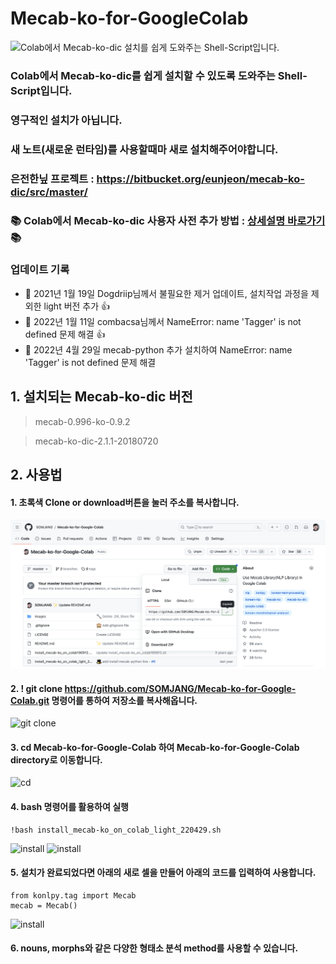 # Mecab-ko-for-GoogleColab

![Colab에서 Mecab-ko-dic 설치를 쉽게 도와주는 Shell-Script입니다.](/images/intro.png "Optional title")

### Colab에서 Mecab-ko-dic를 쉽게 설치할 수 있도록 도와주는 Shell-Script입니다.
### 영구적인 설치가 아닙니다.
### 새 노트(새로운 런타임)를 사용할때마 새로 설치해주어야합니다.

### 은전한닢 프로젝트 : https://bitbucket.org/eunjeon/mecab-ko-dic/src/master/

### 📚 Colab에서 Mecab-ko-dic 사용자 사전 추가 방법 : [상세설명 바로가기](https://somjang.tistory.com/entry/Google-Colab%EC%97%90%EC%84%9C-mecab-ko-dic-%EC%82%AC%EC%9A%A9%EC%9E%90-%EC%82%AC%EC%A0%84-%EC%B6%94%EA%B0%80%ED%95%98%EA%B8%B0-2023%EB%85%84-%EC%97%85%EB%8D%B0%EC%9D%B4%ED%8A%B8-%EB%B2%84%EC%A0%84) 📚 

### 업데이트 기록
- 👏 2021년 1월 19일 Dogdriip님께서 불필요한 제거 업데이트, 설치작업 과정을 제외한 light 버전 추가 👍
- 🐛 2022년 1월 11일 combacsa님께서 NameError: name 'Tagger' is not defined 문제 해결 👍
- 🎩 2022년 4월 29일 mecab-python 추가 설치하여 NameError: name 'Tagger' is not defined 문제 해결

## 1. 설치되는 Mecab-ko-dic 버전
> mecab-0.996-ko-0.9.2

> mecab-ko-dic-2.1.1-20180720

## 2. 사용법
#### 1. 초록색 Clone or download버튼을 눌러 주소를 복사합니다.
![git clone](/images/copyurl.png "Optional title")


#### 2. ! git clone https://github.com/SOMJANG/Mecab-ko-for-Google-Colab.git 명령어를 통하여 저장소를 복사해옵니다.
![git clone](/images/gitclone.png "Optional title")


#### 3. cd Mecab-ko-for-Google-Colab 하여 Mecab-ko-for-Google-Colab  directory로 이동합니다.
![cd](/images/cd.png "Optional title")


#### 4. bash 명령어를 활용하여 실행
```
!bash install_mecab-ko_on_colab_light_220429.sh
```
![install](/images/install_1.png "Optional title")
![install](/images/install_2.png "Optional title")


#### 5. 설치가 완료되었다면 아래의 새로 셀을 만들어 아래의 코드를 입력하여 사용합니다.
```
from konlpy.tag import Mecab
mecab = Mecab()
```
![install](/images/last.png "Optional title")

#### 6. nouns, morphs와 같은 다양한 형태소 분석 method를 사용할 수 있습니다.


